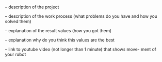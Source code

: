– description of the project

– description of the work process (what problems do you have and how you solved them)

– explanation of the result values (how you got them)

– explanation why do you think this values are the best

– link to youtube video (not longer than 1 minute) that shows move- ment of your robot
